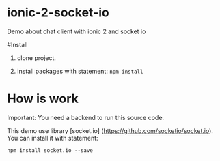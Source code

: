 # ionic-2-socket-io
Demo about chat client with ionic 2 and socket io

#Install

1. clone project.

2. install packages with statement: 
`npm install`

# How is work

Important: You need a backend to run this source code. 

This demo use library [socket.io] (https://github.com/socketio/socket.io). You can install it with statement: 

`npm install socket.io --save `
